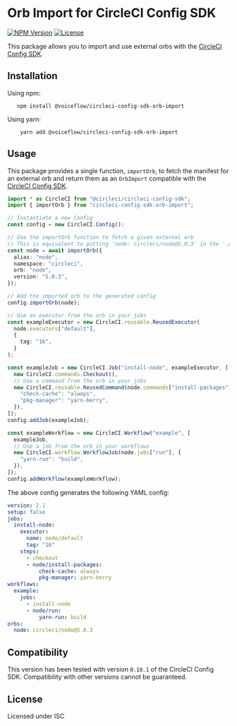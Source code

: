 # Orb Import for CircleCI Config SDK

[![NPM Version](https://img.shields.io/npm/v/@voiceflow/circleci-config-sdk-orb-import)](https://www.npmjs.com/package/@voiceflow/circleci-config-sdk-orb-import)
[![License](https://img.shields.io/badge/license-ISC-green)](./LICENSE)

This package allows you to import and use external orbs with the [CircleCI Config SDK](https://github.com/CircleCI-Public/circleci-config-sdk-ts).

## Installation

Using npm:
```
   npm install @voiceflow/circleci-config-sdk-orb-import 
```

Using yarn:
```
    yarn add @voiceflow/circleci-config-sdk-orb-import 
```

## Usage

This package provides a single function, `importOrb`, to fetch the manifest for an external orb and return them as an `OrbImport` compatible with the [CircleCI Config SDK](https://github.com/CircleCI-Public/circleci-config-sdk-ts).

```typescript
import * as CircleCI from "@circleci/circleci-config-sdk";
import { importOrb } from "circleci-config-sdk-orb-import";

// Instantiate a new Config
const config = new CircleCI.Config();

// Use the importOrb function to fetch a given external orb
// This is equivalent to putting `node: circleci/node@5.0.3` in the `.circleci/config.yml` file
const node = await importOrb({
  alias: "node",
  namespace: "circleci",
  orb: "node",
  version: "5.0.3",
});

// Add the imported orb to the generated config
config.importOrb(node);

// Use an executor from the orb in your jobs
const exampleExecutor = new CircleCI.reusable.ReusedExecutor(
  node.executors["default"],
  {
    tag: "16",
  }
);

const exampleJob = new CircleCI.Job("install-node", exampleExecutor, [
  new CircleCI.commands.Checkout(),
  // Use a command from the orb in your jobs
  new CircleCI.reusable.ReusedCommand(node.commands["install-packages"], {
    "check-cache": "always",
    "pkg-manager": "yarn-berry",
  }),
]);
config.addJob(exampleJob);

const exampleWorkflow = new CircleCI.Workflow("example", [
  exampleJob,
  // Use a job from the orb in your workflows
  new CircleCI.workflow.WorkflowJob(node.jobs["run"], {
    "yarn-run": "build",
  }),
]);
config.addWorkflow(exampleWorkflow);
```

The above config generates the following YAML config:
```yaml
version: 2.1
setup: false
jobs:
  install-node:
    executor:
      name: node/default
      tag: "16"
    steps:
      - checkout
      - node/install-packages:
          check-cache: always
          pkg-manager: yarn-berry
workflows:
  example:
    jobs:
      - install-node
      - node/run:
          yarn-run: build
orbs:
  node: circleci/node@5.0.3

```

## Compatibility

This version has been tested with version `0.10.1` of the CircleCI Config SDK. Compatibility with other versions cannot be guaranteed.

## License

Licensed under ISC
